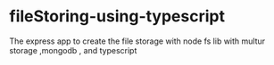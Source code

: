 # fileStoring-using-typescript
The express app to create the file storage with node fs lib with multur storage ,mongodb , and typescript
